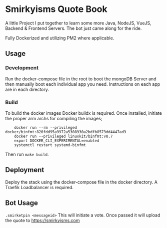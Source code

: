 # Smirkyisms Quote Book

A little Project I put together to learn some more Java, NodeJS, VueJS, Backend & Frontend Servers. The bot just came along for the ride.

Fully Dockerized and utilizing PM2 where applicable. 

## Usage
### Development

Run the docker-compose file in the root to boot the mongoDB Server and then manually boot each individual app you need. Instructions on each app are in each directory.

### Build

To build the docker images Docker buildx is required. Once installed, initiate the proper arm archs for compiling the images;

```
	docker run --rm --privileged docker/binfmt:820fdd95a9972a5308930a2bdfb8573dd4447ad3 
	docker run --privileged linuxkit/binfmt:v0.7 
	export DOCKER_CLI_EXPERIMENTAL=enabled 
	systemctl restart systemd-binfmt
```

Then run ```make build```.


## Deployment

Deploy the stack using the docker-compose file in the docker directory. A Traefik Loadbalancer is required.

## Bot Usage

```.smirketpin <messageid>``` This will initiate a vote. Once passed it will upload the quote to https://smirkyisms.com